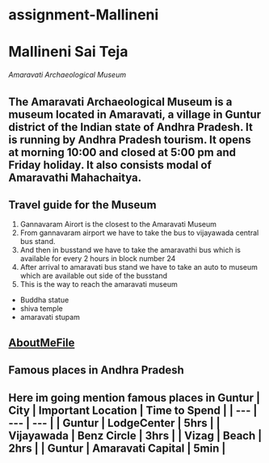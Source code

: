# assignment-Mallineni
# Mallineni Sai Teja
###### Amaravati Archaeological Museum
The Amaravati Archaeological Museum is a museum located in Amaravati, a village in Guntur district of the Indian state of Andhra Pradesh. **It is running by Andhra Pradesh tourism.** It opens at morning 10:00 and closed at 5:00 pm and Friday holiday. It also consists modal of **Amaravathi Mahachaitya.**
---
## Travel guide for the Museum
1. Gannavaram Airort is the closest to the Amaravati Museum
2. From gannavaram airport we have to take the bus to vijayawada central bus stand.
3. And then in busstand we have to take the amaravathi bus which is available for every 2 hours in block number 24
4. After arrival to amaravati bus stand we have to take an auto to museum which are available out side of the busstand 
5. This is the way to reach the amaravati museum
* Buddha statue
* shiva temple
* amaravati stupam

[AboutMeFile](AboutMe.md)
---
## Famous places in Andhra Pradesh
Here im going mention famous places in Guntur
| City | Important Location | Time to Spend |
| --- | --- | --- |
| Guntur | LodgeCenter | 5hrs |
| Vijayawada | Benz Circle | 3hrs |
| Vizag | Beach | 2hrs |
| Guntur | Amaravati Capital | 5min |
---
